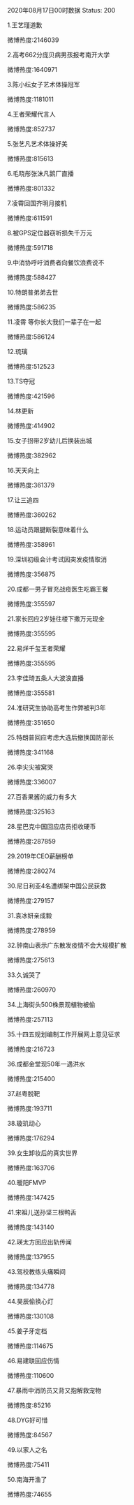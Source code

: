 2020年08月17日00时数据
Status: 200

1.王艺瑾道歉

微博热度:2146039

2.高考662分庞贝病男孩报考南开大学

微博热度:1640971

3.陈小纭女子艺术体操冠军

微博热度:1181011

4.王者荣耀代言人

微博热度:852737

5.张艺凡艺术体操好美

微博热度:815613

6.毛晓彤张沫凡鹅厂直播

微博热度:801332

7.凌霄回国齐明月接机

微博热度:611591

8.被GPS定位器窃听损失千万元

微博热度:591718

9.中消协呼吁消费者向餐饮浪费说不

微博热度:588427

10.特朗普弟弟去世

微博热度:586235

11.凌霄 等你长大我们一辈子在一起

微博热度:586124

12.琉璃

微博热度:512523

13.TS夺冠

微博热度:421596

14.林更新

微博热度:414902

15.女子拐带2岁幼儿后换装出城

微博热度:382962

16.天天向上

微博热度:361379

17.让三追四

微博热度:360262

18.运动员跟腱断裂意味着什么

微博热度:358961

19.深圳初级会计考试因突发疫情取消

微博热度:356875

20.成都一男子冒充战疫医生吃霸王餐

微博热度:355597

21.家长回应2岁娃往楼下撒万元现金

微博热度:355595

22.易烊千玺王者荣耀

微博热度:355595

23.李佳琦五条人大波浪直播

微博热度:355581

24.准研究生协助高考生作弊被判3年

微博热度:351650

25.特朗普回应考虑大选后撤换国防部长

微博热度:341168

26.李尖尖被窝哭

微博热度:336007

27.百香果酱的威力有多大

微博热度:325163

28.星巴克中国回应店员拒收硬币

微博热度:287859

29.2019年CEO薪酬榜单

微博热度:280274

30.尼日利亚4名遭绑架中国公民获救

微博热度:279157

31.袁冰妍亲成毅

微博热度:278959

32.钟南山表示广东散发疫情不会大规模扩散

微博热度:275613

33.久诚哭了

微博热度:260970

34.上海街头500株景观植物被偷

微博热度:257113

35.十四五规划编制工作开展网上意见征求

微博热度:216723

36.成都金堂现50年一遇洪水

微博热度:215400

37.赵粤脱靶

微博热度:193711

38.璇玑动心

微博热度:176294

39.女生卸妆后的真实世界

微博热度:163706

40.暖阳FMVP

微博热度:147425

41.宋祖儿送孙坚三根鸭舌

微博热度:143140

42.瑛太方回应出轨传闻

微博热度:137955

43.驾校教练头痛瞬间

微博热度:134778

44.昊辰偷换心灯

微博热度:130108

45.姜子牙定档

微博热度:114675

46.易建联回应伤情

微博热度:110600

47.暴雨中消防员又背又抱解救宠物

微博热度:85216

48.DYG好可惜

微博热度:84567

49.以家人之名

微博热度:75411

50.南海开渔了

微博热度:74655

